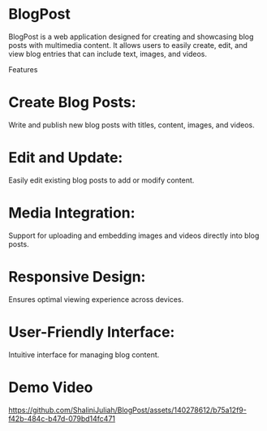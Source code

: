 # BlogPost
BlogPost is a web application designed for creating and showcasing blog posts with multimedia content. It allows users to easily create, edit, and view blog entries that can include text, images, and videos.

Features
# Create Blog Posts: 
Write and publish new blog posts with titles, content, images, and videos.
# Edit and Update: 
Easily edit existing blog posts to add or modify content.
# Media Integration: 
Support for uploading and embedding images and videos directly into blog posts.
# Responsive Design: 
Ensures optimal viewing experience across devices.
# User-Friendly Interface: 
Intuitive interface for managing blog content.

# Demo Video

https://github.com/ShaliniJuliah/BlogPost/assets/140278612/b75a12f9-f42b-484c-b47d-079bd14fc471

